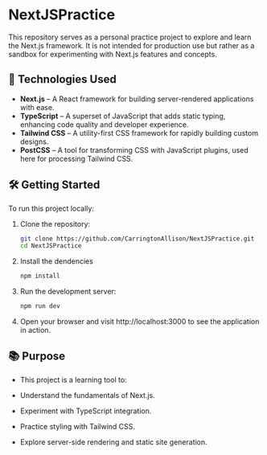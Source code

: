 # NextJSPractice

This repository serves as a personal practice project to explore and learn the Next.js framework. It is not intended for production use but rather as a sandbox for experimenting with Next.js features and concepts.

## 🚀 Technologies Used

- **Next.js** – A React framework for building server-rendered applications with ease.
- **TypeScript** – A superset of JavaScript that adds static typing, enhancing code quality and developer experience.
- **Tailwind CSS** – A utility-first CSS framework for rapidly building custom designs.
- **PostCSS** – A tool for transforming CSS with JavaScript plugins, used here for processing Tailwind CSS.

## 🛠️ Getting Started

To run this project locally:

1. Clone the repository:

   ```bash
   git clone https://github.com/CarringtonAllison/NextJSPractice.git
   cd NextJSPractice

   ```

2. Install the dendencies

   ```bash
   npm install

   ```

3. Run the development server:

   ```bash
   npm run dev

   ```

4. Open your browser and visit http://localhost:3000 to see the application in action.

## 📚 Purpose

- This project is a learning tool to:

- Understand the fundamentals of Next.js.

- Experiment with TypeScript integration.

- Practice styling with Tailwind CSS.

- Explore server-side rendering and static site generation.
